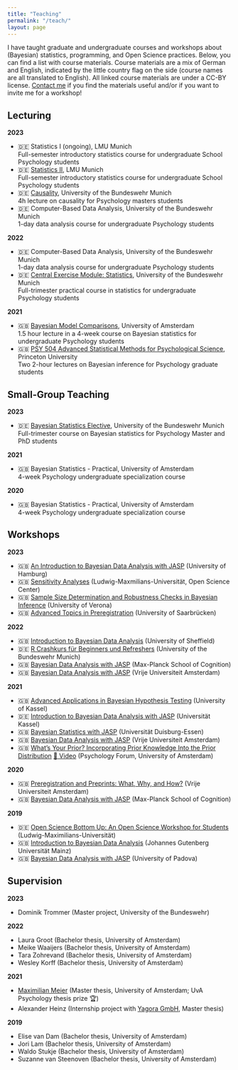 ```yaml
---
title: "Teaching"
permalink: "/teach/"
layout: page
---
```


I have taught graduate and undergraduate courses and workshops about (Bayesian) statistics, programming, and Open Science practices. Below, you can find a list with course materials. Course materials are a mix of German and English, indicated by the little country flag on the side (course names are all translated to English). All linked course materials are under a CC-BY license. [Contact me](mailto:angelika.m.stefan@gmail.com) if you find the materials useful and/or if you want to invite me for a workshop!

## Lecturing

__2023__

- :de: Statistics I (ongoing), LMU Munich  
Full-semester introductory statistics course for undergraduate School Psychology students 
- :de: [Statistics II](https://osf.io/evufh/), LMU Munich  
Full-semester introductory statistics course for undergraduate School Psychology students
- :de: [Causality](https://osf.io/u7anx/), University of the Bundeswehr Munich  
4h lecture on causality for Psychology masters students
- :de: Computer-Based Data Analysis, University of the Bundeswehr Munich  
1-day data analysis course for undergraduate Psychology students

__2022__
- :de: Computer-Based Data Analysis, University of the Bundeswehr Munich  
1-day data analysis course for undergraduate Psychology students
- :de: [Central Exercise Module: Statistics](https://osf.io/4bxnp/), University of the Bundeswehr Munich  
Full-trimester practical course in statistics for undergraduate Psychology students

__2021__
- :gb: [Bayesian Model Comparisons](https://osf.io/vap8g), University of Amsterdam  
1.5 hour lecture in a 4-week course on Bayesian statistics for undergraduate Psychology students
- :gb: [PSY 504 Advanced Statistical Methods for Psychological Science](https://osf.io/a4cm9/), Princeton University  
Two 2-hour lectures on Bayesian inference for Psychology graduate students

## Small-Group Teaching

__2023__
- :de: [Bayesian Statistics Elective](https://osf.io/jecwn/), University of the Bundeswehr Munich  
Full-trimester course on Bayesian statistics for Psychology Master and PhD students

__2021__
- :gb: Bayesian Statistics - Practical, University of Amsterdam  
4-week Psychology undergraduate specialization course

__2020__
- :gb: Bayesian Statistics - Practical, University of Amsterdam  
4-week Psychology undergraduate specialization course

## Workshops

__2023__
- :gb: [An Introduction to Bayesian Data Analysis with JASP](https://osf.io/vfg8s) (University of Hamburg)
- :gb: [Sensitivity Analyses](https://osf.io/dxbv3) (Ludwig-Maxmilians-Universität, Open Science Center)
- :gb: [Sample Size Determination and Robustness Checks in Bayesian Inference](https://osf.io/byd72/) (University of Verona)
- :gb: [Advanced Topics in Preregistration](https://osf.io/gsdmb/) (University of Saarbrücken)

__2022__

- :gb: [Introduction to Bayesian Data Analysis](https://osf.io/ky42u/) (University of Sheffield)
- :de: [R Crashkurs für Beginners und Refreshers](https://osf.io/a3ut7) (University of the Bundeswehr Munich)
- :gb: [Bayesian Data Analysis with JASP](https://osf.io/jd9fe/) (Max-Planck School of Cognition)
- :gb: [Bayesian Data Analysis with JASP](https://osf.io/s7yqa/) (Vrije Universiteit Amsterdam)

__2021__
- :gb: [Advanced Applications in Bayesian Hypothesis Testing](https://osf.io/8kv6b/) (University of Kassel)
- :de: [Introduction to Bayesian Data Analysis with JASP](https://osf.io/8d3gy/) (Universität Kassel)
- :gb: [Bayesian Statistics with JASP](https://osf.io/enbfq/) (Universität Duisburg-Essen)
- :gb: [Bayesian Data Analysis with JASP](https://osf.io/s7yqa/) (Vrije Universiteit Amsterdam)
- :gb: [What’s Your Prior? Incorporating Prior Knowledge Into the Prior Distribution](https://psyres.uva.nl/events/psychology-forum/psychology-forum.html?cb#Psychology-Forum-3-Whats-your-prior--Angelika-Stefan--Julia-Haaf) [:movie_camera: Video](https://i.vimeocdn.com/video/1046510279-c29c2d91c7dfb0e0d721275a6dfb84f9c969faae94df7001541ca0d904150f19-d?mw=6720&amp;mh=3780&amp;q=70) (Psychology Forum, University of Amsterdam)

__2020__
- :gb: [Preregistration and Preprints: What, Why, and How?](https://osf.io/kxsr3) (Vrije Universiteit Amsterdam)
- :gb: [Bayesian Data Analysis with JASP](https://osf.io/3wg6m/) (Max-Planck School of Cognition)

__2019__
- :de: [Open Science Bottom Up: An Open Science Workshop for Students ](https://osf.io/d6g73/)(Ludwig-Maximilians-Universität)
- :gb: [Introduction to Bayesian Data Analysis](https://osf.io/bdr4s/) (Johannes Gutenberg Universität Mainz)
- :gb: [Bayesian Data Analysis with JASP](https://osf.io/fscqm/) (University of Padova)



## Supervision

__2023__

- Dominik Trommer (Master project, University of the Bundeswehr)

__2022__

- Laura Groot (Bachelor thesis, University of Amsterdam)
- Meike Waaijers (Bachelor thesis, University of Amsterdam)
- Tara Zohrevand (Bachelor thesis, University of Amsterdam)
- Wesley Korff (Bachelor thesis, University of Amsterdam)

__2021__

- [Maximilian Meier](https://maxma1er.com/) (Master thesis, University of Amsterdam; UvA Psychology thesis prize :trophy:)
- Alexander Heinz (Internship project with [Yagora GmbH](https://www.yagora.com/), Master thesis)

__2019__
- Elise van Dam (Bachelor thesis, University of Amsterdam)
- Jori Lam (Bachelor thesis, University of Amsterdam)
- Waldo Stukje (Bachelor thesis, University of Amsterdam)
- Suzanne van Steenoven (Bachelor thesis, University of Amsterdam)